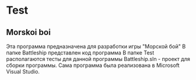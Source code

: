 # Test
## Morskoi boi 
Эта программа предназначена для разработки игры "Морской бой"
В папке Battleship представлен код программа
В папке Test располагаются тесты для данной программы
Battleship.sln - проект для сборки программы.
Сама программа была реализована в Microsoft Visual Studio.
